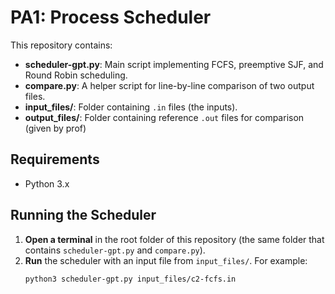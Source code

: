 # PA1: Process Scheduler

This repository contains:
- **scheduler-gpt.py**: Main script implementing FCFS, preemptive SJF, and Round Robin scheduling.
- **compare.py**: A helper script for line-by-line comparison of two output files.
- **input_files/**: Folder containing `.in` files (the inputs).
- **output_files/**: Folder containing reference `.out` files for comparison (given by prof)

## Requirements
- Python 3.x

## Running the Scheduler
1. **Open a terminal** in the root folder of this repository (the same folder that contains `scheduler-gpt.py` and `compare.py`).
2. **Run** the scheduler with an input file from `input_files/`. For example:
   ```bash
   python3 scheduler-gpt.py input_files/c2-fcfs.in
